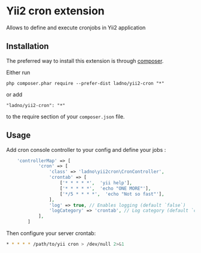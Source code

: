 Yii2 cron extension
===================
Allows to define and execute cronjobs in Yii2 application

Installation
------------

The preferred way to install this extension is through [composer](http://getcomposer.org/download/).

Either run

```
php composer.phar require --prefer-dist ladno/yii2-cron "*"
```

or add

```
"ladno/yii2-cron": "*"
```

to the require section of your `composer.json` file.


Usage
-----

Add cron console controller to your config and define your jobs  :

```php
    'controllerMap' => [
            'cron' => [
                'class' => 'ladno\yii2cron\CronController',
                'crontab' => [
                    ['* * * * *',  'yii help'],
                    ['* * * * *',  'echo "ONE MORE"'],
                    ['*/5 * * * *',  'echo "Not so fast"'],
                ],
                'log' => true, // Enables logging (default `false`)
                'logCategory' => 'crontab', // Log category (default `crontab`)
            ],
        ]
```
        
        
Then configure your server crontab:

```bash
* * * * * /path/to/yii cron > /dev/null 2>&1
```